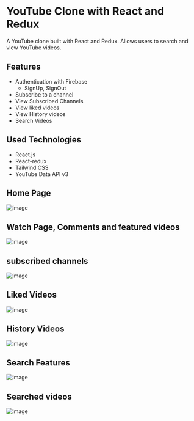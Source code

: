 # YouTube Clone with React and Redux

A YouTube clone built with React and Redux. Allows users to search and view YouTube videos.

## Features
 * Authentication with Firebase
   - SignUp, SignOut
 * Subscribe to a channel
 * View Subscribed Channels
 * View liked videos
 * View History videos
 * Search Videos

## Used Technologies
 * React.js
 * React-redux
 * Tailwind CSS
 * YouTube Data API v3


## Home Page
![image](https://github.com/biplab987/Youtube-clone/assets/130878396/cff88f58-be4d-42e0-a7d9-5612c5d41c09)


## Watch Page, Comments and featured videos
![image](https://github.com/biplab987/Youtube-clone/assets/130878396/97a930c0-478d-4ccd-9a40-c287e069914e)


## subscribed channels 
![image](https://github.com/biplab987/Youtube-clone/assets/130878396/2ea15ded-89e8-4868-82ea-b85842683f79)


## Liked Videos 
![image](https://github.com/biplab987/Youtube-clone/assets/130878396/56e95020-a517-4171-b414-4d4c4930d3b2)


## History Videos
![image](https://github.com/biplab987/Youtube-clone/assets/130878396/4f568282-1d3e-4f18-809a-f6291871631e)


## Search Features
![image](https://github.com/biplab987/Youtube-clone/assets/130878396/2e6abaaf-9deb-4b85-9a10-99749c230a48)


## Searched videos 
![image](https://github.com/biplab987/Youtube-clone/assets/130878396/499fb3ea-fd75-455f-b0f1-8ef8b56a1dea)





